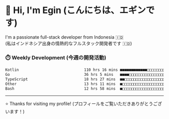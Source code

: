 # 👋 Hi, I'm Egin (こんにちは、エギンです)

I'm a passionate full-stack developer from Indonesia 🇮🇩  
(私はインドネシア出身の情熱的なフルスタック開発者です 🇮🇩)

### ⏱️ Weekly Development (今週の開発活動)

<!--START_SECTION:waka-->

```txt
Kotlin                             110 hrs 16 mins ■■■■■■■■■■■■□□□□□□□□□□□□□   48.76 %
Go                                 36 hrs 5 mins   ■■■■□□□□□□□□□□□□□□□□□□□□□   15.96 %
TypeScript                         18 hrs 27 mins  ■■□□□□□□□□□□□□□□□□□□□□□□□   08.16 %
Other                              13 hrs 11 mins  ■□□□□□□□□□□□□□□□□□□□□□□□□   05.83 %
Bash                               12 hrs 58 mins  ■□□□□□□□□□□□□□□□□□□□□□□□□   05.73 %
```

<!--END_SECTION:waka-->

---

⭐️ Thanks for visiting my profile! (プロフィールをご覧いただきありがとうございます！)


<!-- Security scan triggered at 2025-09-02 02:45:51 -->